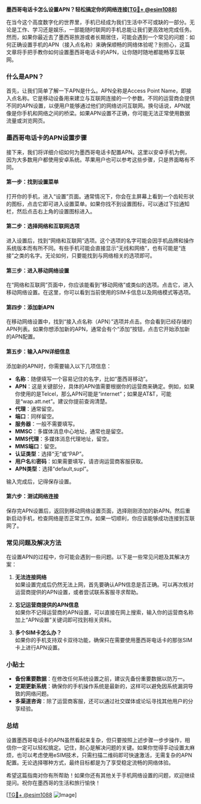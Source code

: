 **墨西哥电话卡怎么设置APN？轻松搞定你的网络连接[[TG💪+ @esim1088](https://t.me/s/esim1088)]**

在当今这个高度数字化的世界里，手机已经成为我们生活中不可或缺的一部分。无论是工作、学习还是娱乐，一部能随时联网的手机总能让我们更高效地完成任务。然而，如果你最近去了墨西哥旅游或者长期居住，可能会遇到一个常见的问题：如何正确设置手机的APN（接入点名称）来确保顺畅的网络体验呢？别担心，这篇文章将手把手教你如何设置墨西哥电话卡的APN，让你随时随地都能畅享互联网。

### 什么是APN？

首先，让我们简单了解一下APN是什么。APN全称是Access Point Name，即接入点名称。它是移动设备用来建立与互联网连接的一个参数。不同的运营商会提供不同的APN设置，以便用户能够通过他们的网络访问互联网。换句话说，APN就像是你手机和网络之间的桥梁。如果APN设置不正确，你可能无法正常使用数据流量或浏览网页。

### 墨西哥电话卡的APN设置步骤

接下来，我们将详细介绍如何为墨西哥电话卡配置APN。这里以安卓手机为例，因为大多数用户都使用安卓系统。苹果用户也可以参考这些步骤，只是界面略有不同。

#### 第一步：找到设置菜单

打开你的手机，进入“设置”页面。通常情况下，你会在主屏幕上看到一个齿轮形状的图标，点击它即可进入设置菜单。如果你找不到设置图标，可以通过下拉通知栏，然后点击右上角的设置图标进入。

#### 第二步：选择网络和互联网选项

进入设置后，找到“网络和互联网”选项。这个选项的名字可能会因手机品牌和操作系统版本而有所不同。有些手机可能会直接显示“无线和网络”，也有可能是“连接”之类的名字。无论如何，只要能找到与网络相关的选项即可。

#### 第三步：进入移动网络设置

在“网络和互联网”页面中，你应该能看到“移动网络”或类似的选项。点击它，进入移动网络设置。在这里，你可以看到当前使用的SIM卡信息以及网络模式等选项。

#### 第四步：添加新APN

在移动网络设置中，找到“接入点名称（APN）”选项并点击。你会看到已经存储的APN列表。如果你想添加新的APN，通常会有个“添加”按钮，点击它开始添加新的APN配置。

#### 第五步：输入APN详细信息

添加新的APN时，你需要输入以下几项信息：

- **名称**：随便填写一个容易记住的名字，比如“墨西哥移动”。
- **APN**：这是关键部分，具体的APN值需要根据你的运营商来确定。例如，如果你使用的是Telcel，那么APN可能是“internet”；如果是AT&T，可能是“wap.att.net”。建议你提前查询清楚。
- **代理**：通常留空。
- **端口**：同样留空。
- **服务器**：一般不需要填写。
- **MMSC**：多媒体消息中心地址，通常也是留空。
- **MMS代理**：多媒体消息代理地址，留空。
- **MMS端口**：留空。
- **认证类型**：选择“无”或“PAP”。
- **用户名**和**密码**：如果需要填写，请咨询运营商客服获取。
- **APN类型**：选择“default,supl”。

输入完成后，记得保存设置。

#### 第六步：测试网络连接

保存完APN设置后，返回到移动网络设置页面，选择刚刚添加的新APN。然后重新启动手机，检查网络是否正常工作。如果一切顺利，你应该能够成功连接到互联网了。

### 常见问题及解决方法

在设置APN的过程中，你可能会遇到一些问题。以下是一些常见问题及其解决方案：

1. **无法连接网络**  
   如果设置完成后仍然无法上网，首先要确认APN信息是否正确。可以再次核对运营商提供的APN设置，或者尝试联系客服寻求帮助。

2. **忘记运营商提供的APN信息**  
   如果你不记得运营商的APN设置，可以直接在网上搜索，输入你的运营商名称加上“APN设置”关键词即可找到相关资料。

3. **多个SIM卡怎么办？**  
   如果你的手机支持双卡双待功能，确保只在需要使用墨西哥电话卡的那张SIM卡上进行APN设置。

### 小贴士

- **备份重要数据**：在修改任何系统设置之前，建议先备份重要数据以防万一。
- **定期更新系统**：确保你的手机操作系统是最新的，这样可以避免因系统漏洞导致的网络问题。
- **多渠道咨询**：除了运营商客服，还可以通过社交媒体或论坛寻找其他用户的分享经验。

### 总结

设置墨西哥电话卡的APN虽然看起来复杂，但只要按照上述步骤一步步操作，相信你一定可以轻松搞定。记住，耐心是解决问题的关键。如果你觉得手动设置太麻烦，也可以考虑使用eSIM技术，只需扫描二维码即可快速激活，无需复杂的APN配置。无论选择哪种方式，最终目标都是为了享受稳定流畅的网络体验。

希望这篇指南对你有所帮助！如果你还有其他关于手机网络设置的问题，欢迎继续提问。祝你在墨西哥的生活和旅行愉快！

[[TG💪+ @esim1088](https://t.me/s/esim1088) ![Image](https://i.postimg.cc/4NQfJmqS/Snipaste-2025-05-13-00-14-12.png)]